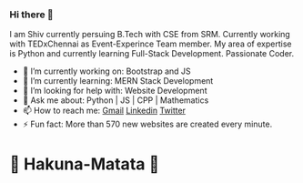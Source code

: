 ### Hi there 👋
I am Shiv currently persuing B.Tech with CSE from SRM. Currently working with TEDxChennai as Event-Experince Team member. My area of expertise is Python and currently learning  Full-Stack Development. Passionate Coder.

- 🔭 I’m currently working on: Bootstrap and JS
- 🌱 I’m currently learning: MERN Stack Development
- 🤔 I’m looking for help with: Website Development
- 💬 Ask me about: Python | JS | CPP | Mathematics
- 📫 How to reach me: [Gmail](pratapsinghshiv898@gmail.com) [Linkedin](https://www.linkedin.com/in/shivpratapsinghshiv2017/) [Twitter](https://twitter.com/Shivpratap97)
- ⚡ Fun fact: More than 570 new websites are created every minute.

# 🤟 Hakuna-Matata 🤟
